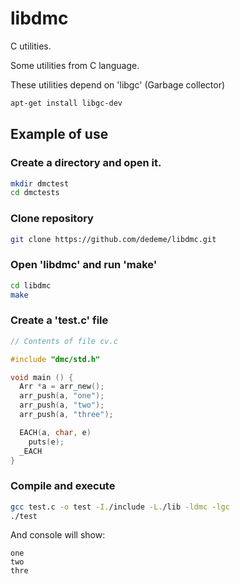 # libdmc

C utilities.

Some utilities from C language.

These utilities depend on 'libgc' (Garbage collector)

```sh
apt-get install libgc-dev
```

## Example of use

### Create a directory and open it.

```sh
mkdir dmctest
cd dmctests
```

### Clone repository

```sh
git clone https://github.com/dedeme/libdmc.git
```

### Open 'libdmc' and run 'make'

```sh
cd libdmc
make
```

### Create a 'test.c' file

```c
// Contents of file cv.c

#include "dmc/std.h"

void main () {
  Arr *a = arr_new();
  arr_push(a, "one");
  arr_push(a, "two");
  arr_push(a, "three");

  EACH(a, char, e)
    puts(e);
  _EACH
}
```

### Compile and execute

```sh
gcc test.c -o test -I./include -L./lib -ldmc -lgc
./test
```
And console will show:

```text
one
two
thre
```
